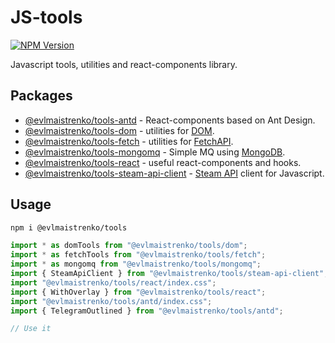 # JS-tools

[![NPM Version](https://img.shields.io/npm/v/%40evlmaistrenko%2Ftools)](https://www.npmjs.com/package/@evlmaistrenko/tools)

Javascript tools, utilities and react-components library.

## Packages

- [@evlmaistrenko/tools-antd](./packages/antd/README.md) - React-components based on Ant Design.
- [@evlmaistrenko/tools-dom](./packages/dom/README.md) - utilities for [DOM](https://developer.mozilla.org/ru/docs/Web/API/Document_Object_Model).
- [@evlmaistrenko/tools-fetch](./packages/fetch/README.md) - utilities for [FetchAPI](https://developer.mozilla.org/en-US/docs/Web/API/Fetch_API).
- [@evlmaistrenko/tools-mongomq](./packages/mongomq/README.md) - Simple MQ using [MongoDB](https://www.mongodb.com/).
- [@evlmaistrenko/tools-react](./packages/react/README.md) - useful react-components and hooks.
- [@evlmaistrenko/tools-steam-api-client](./packages/steam-api-client/README.md) - [Steam API](https://steamcommunity.com/dev) client for Javascript.

## Usage

```bash
npm i @evlmaistrenko/tools
```

```javascript
import * as domTools from "@evlmaistrenko/tools/dom";
import * as fetchTools from "@evlmaistrenko/tools/fetch";
import * as mongomq from "@evlmaistrenko/tools/mongomq";
import { SteamApiClient } from "@evlmaistrenko/tools/steam-api-client";
import "@evlmaistrenko/tools/react/index.css";
import { WithOverlay } from "@evlmaistrenko/tools/react";
import "@evlmaistrenko/tools/antd/index.css";
import { TelegramOutlined } from "@evlmaistrenko/tools/antd";

// Use it
```
